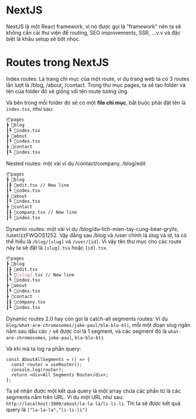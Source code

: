 # NextJS

NextJS là một React framework, vì nó được gọi là "framework" nên ta sẽ không cần cài thư viện để routing, SEO improvements, SSR, ...v.v và đặc biệt là khâu setup sẽ bớt nhọc.

# Routes trong NextJS

Index routes: Là trang chỉ mục của một route, ví dụ trang web ta có 3 routes lần lượt là /blog, /about, /contact. Trong thư mục pages, ta sẽ tạo folder và tên của folder đó sẽ giống với tên route tương ứng.

Và bên trong mỗi folder đó sẽ có một **file chỉ mục**, bắt buộc phải đặt tên là `index.tsx`, như sau:

```bash
📦pages
┣ 📂blog
┃┗ 📜index.tsx
┣ 📂about
┃┗ 📜index.tsx
┣ 📂contact
┃┗ 📜index.tsx
```

Nested routes: một vài ví dụ /contact/company, /blog/edit

```bash
📦pages
┣ 📂blog
┃┣ 📜edit.tsx // New line
┃┗ 📜index.tsx
┣ 📂about
┃┗ 📜index.tsx
┣ 📂contact
┃┣ 📜company.tsx // New line
┃┗ 📜index.tsx
```

Dynamic routes: một vài ví dụ /blog/du-lich-mien-tay-cung-bear-grylls, /user/zzFWQOS1252. Vậy đằng sau /blog và /user chính là slug và id, ta có thể hiểu là `/blog/[slug]` và `/user/[id]`. Vì vậy tên thư mục cho các route này ta sẽ đặt là `[slug].tsx` hoặc `[id].tsx`.

```bash
📦pages
┣ 📂blog
┃┣ 📜edit.tsx
┃┗ 📜[slug].tsx // New line
┃┗ 📜index.tsx
┣ 📂about
┃┗ 📜index.tsx
┣ 📂contact
┃┣ 📜company.tsx
┃┗ 📜index.tsx
```

Dynamic routes 2.0 hay còn gọi là catch-all segments routes: Ví dụ `blog/what-are-chromosomes/jake-paul/bla-blo-bli`, mỗi một đoạn slug ngắn nằm sau dấu các `/` sẽ được coi là 1 segment, và các segment đó là `what-are-chromosomes`, `jake-paul`, `bla-blo-bli`

Và khi mà ta log ra phần query:

```tsx
const AboutAllSegments = () => {
  const router = useRouter();
  console.log(router);
  return <div>All Segments Route</div>;
};
```

Ta sẽ nhận được một kết quả query là một array chứa các phần tử là các segments nằm trên URL. Ví dụ một URL như sau: `http://localhost:3000/about/la-la-la/li-li-li`. Thì ta sẽ được kết quả query là `["la-la-la","li-li-li"]`
